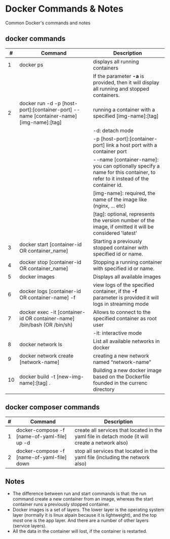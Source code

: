 # Docker Commands & Notes
Common Docker's commands and notes

## docker commands
|#|Command|Description|
|---|---|---|
|1|docker ps|displays all running containers|
|||If the parameter **-a** is provided, then it will display all running and stopped containers.|
|2|docker run -d -p [host-port]:[container-port] --name [container-name] [img-name]:[tag]|running a container with a specified [img-name]:[tag]|
|||-d: detach mode|
|||-p [host-port]:[container-port] link a host port with a container port|
|||--name [container-name]: you can optionally specify a name for this container, to refer to it instead of the container id.|
|||[img-name]: required, the name of the image like (nginx, ... etc)|
|||[tag]: optional, represents the version number of the image, if omitted it will be considered 'latest'|
|3|docker start [container-id OR container_name]| Starting a previously stopped container with specified id or name. |
|4|docker stop [container-id OR container_name]| Stopping a running container with specified id or name. |
|5|docker images| Displays all available images |
|6|docker logs [container-id OR container-name] -f| view logs of the specified container, if the **-f** parameter is provided it will logs in streaming mode |
|7|docker exec -it [container-id OR container-name] /bin/bash (OR /bin/sh)| Allows to connect to the specified container as root user |
|||-it: interactive mode|
|8|docker network ls| List all available networks in docker |
|9|docker network create [network-name]| creating a new network named “network-name” |
|10|docker build -t [new-img-name]:[tag] .| Building a new docker image based on the Dockerfile founded in the currenc directory |

## docker composer commands
|#|Command|Description|
|---|---|---|
|1|docker-compose -f [name-of-yaml-file] up -d|create all services that located in the yaml file in detach mode (it will create a network also)|
|2|docker-compose -f [name-of-yaml-file] down|stop all services that located in the yaml file (including the network also)|

## Notes
- The difference between run and start commands is that: the run command create a new container from an image, whereas the start container runs a previously stopped container.
- Docker images is a set of layers. The lower layer is the operating system layer (normally it is linux alpain because it is lightweight),  and the top most one is the app layer. And there are a number of other layers (service layers).
- All the data in the container will lost, if the container is restarted.
